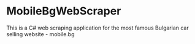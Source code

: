 # MobileBgWebScraper
This is a C# web scraping application for the most famous Bulgarian car selling website - mobile.bg 
